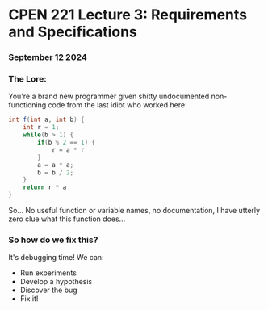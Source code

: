 # **CPEN 221 Lecture 3: Requirements and Specifications**
### September 12 2024

### **The Lore:**

You're a brand new programmer given shitty undocumented non-functioning code from the last idiot who worked here:

```java
int f(int a, int b) {
    int r = 1;
    while(b > 1) {
        if(b % 2 == 1) {
            r = a * r
        }
        a = a * a;
        b = b / 2;
    }
    return r * a
}
```

So... No useful function or variable names, no documentation, I have utterly zero clue what this function does...

### So how do we fix this?

It's debugging time! We can:
- Run experiments
- Develop a hypothesis
- Discover the bug
- Fix it!

